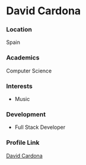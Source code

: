 # David Cardona

### Location

Spain

### Academics

Computer Science

### Interests

- Music

### Development

- Full Stack Developer



### Profile Link

[David Cardona](https://github.com/davidkrdona)

